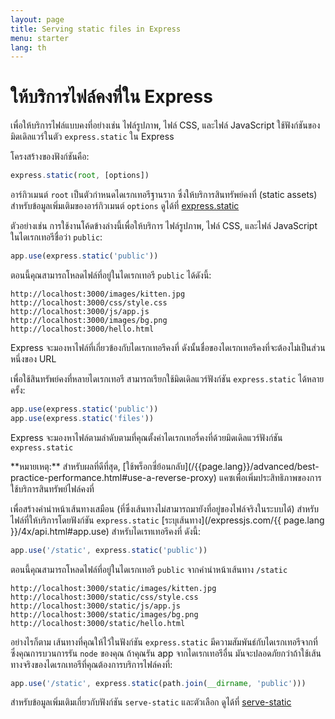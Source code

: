 ```yaml
---
layout: page
title: Serving static files in Express
menu: starter
lang: th
---
```


# ให้บริการไฟล์คงที่ใน Express

เพื่อให้บริการไฟล์แบบคงที่อย่างเช่น ไฟล์รูปภาพ, ไฟล์ CSS, และไฟล์ JavaScript ใช้ฟังก์ชันของมิดเดิลแวร์ในตัว `express.static` ใน Express


โครงสร้างของฟังก์ชันคือ:

```js
express.static(root, [options])
```

อาร์กิวเมนต์ `root` เป็นตัวกำหนดไดเรกเทอรีฐานราก ซึ่งให้บริการสินทรัพย์คงที่ (static assets)
สำหรับข้อมูลเพิ่มเติมของอาร์กิวเมนต์ `options` ดูได้ที่ [express.static](/{{page.lang}}/4x/api.html#express.static)

ตัวอย่างเช่น การใช้งานโค้ดข้างล่างนี้เพื่อให้บริการ ไฟล์รูปภาพ, ไฟล์ CSS, และไฟล์ JavaScript ในไดเรกเทอรีชื่อว่า `public`:

```js
app.use(express.static('public'))
```
ตอนนี้คุณสามารถโหลดไฟล์ที่อยู่ในไดเรกเทอรี `public` ได้ดังนี้:

```plain-text
http://localhost:3000/images/kitten.jpg
http://localhost:3000/css/style.css
http://localhost:3000/js/app.js
http://localhost:3000/images/bg.png
http://localhost:3000/hello.html
```

<div class="doc-box doc-info">
Express จะมองหาไฟล์ที่เกี่ยวข้องกับไดเรกเทอรีคงที่ ดังนั้นชื่อของไดเรกเทอรีคงที่จะต้องไม่เป็นส่วนหนึ่งของ URL
</div>

เพื่อใช้สินทรัพย์คงที่หลายไดเรกเทอรี สามารถเรียกใช้มิดเดิลแวร์ฟังก์ชัน `express.static` ได้หลายครั้ง:

```js
app.use(express.static('public'))
app.use(express.static('files'))
```

Express จะมองหาไฟล์ตามลำดับตามที่คุณตั้งค่าไดเรกเทอรี่คงที่ด้วยมิดเดิลแวร์ฟังก์ชัน `express.static`

<div class="doc-box doc-info" markdown="1">**หมายเหตุ:** สำหรับผลที่ดีที่สุด, [ใช้พร็อกซี่ย้อนกลับ](/{{page.lang}}/advanced/best-practice-performance.html#use-a-reverse-proxy) แคซเพื่อเพิ่มประสิทธิภาพของการใช้บริการสินทรัพย์ไฟล์คงที่
</div>

เพื่อสร้างคำนำหน้าเส้นทางเสมือน (ที่ซึ่งเส้นทางไม่สามารถมายังที่อยู่ของไฟล์จริงในระบบได้) สำหรับไฟล์ที่ให้บริการโดยฟังก์ชัน `express.static` [ระบุเส้นทาง](/expressjs.com/{{ page.lang }}/4x/api.html#app.use) สำหรับไดเรทเทอรีคงที่ ดังนี้:

```js
app.use('/static', express.static('public'))
```

ตอนนี้คุณสามารถโหลดไฟล์ที่อยู่ในไดเรกเทอรี `public` จากคำนำหน้าเส้นทาง `/static`

```plain-text
http://localhost:3000/static/images/kitten.jpg
http://localhost:3000/static/css/style.css
http://localhost:3000/static/js/app.js
http://localhost:3000/static/images/bg.png
http://localhost:3000/static/hello.html
```

อย่างไรก็ตาม เส้นทางที่คุณให้ไว้ในฟังก์ชัน `express.static` มีความสัมพันธ์กับไดเรกเทอรีจากที่ซึ่งคุณการบวนการรัน `node` ของคุณ ถ้าคุณรัน app จากไดเรกเทอรีอื่น มันจะปลอดภัยกว่าถ้าใช้เส้นทางจริงของไดเรกเทอรีที่คุณต้องการบริการไฟล์คงที่:

```js
app.use('/static', express.static(path.join(__dirname, 'public')))
```

สำหรับข้อมูลเพิ่มเติมเกี่ยวกับฟังก์ชัน `serve-static` และตัวเลือก ดูได้ที่ [serve-static](/resources/middleware/serve-static.html)
